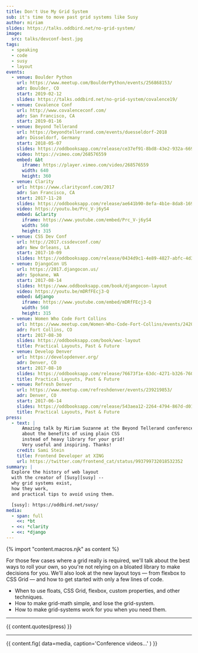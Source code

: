 ```yaml
---
title: Don't Use My Grid System
sub: it's time to move past grid systems like Susy
author: miriam
slides: https://talks.oddbird.net/no-grid-system/
image:
  src: talks/devconf-best.jpg
tags:
  - speaking
  - code
  - susy
  - layout
events:
  - venue: Boulder Python
    url: https://www.meetup.com/BoulderPython/events/256868153/
    adr: Boulder, CO
    start: 2019-02-12
    slides: https://talks.oddbird.net/no-grid-system/covalence19/
  - venue: Covalence Conf
    url: http://www.covalenceconf.com/
    adr: San Francisco, CA
    start: 2019-01-16
  - venue: Beyond Tellerand
    url: https://beyondtellerrand.com/events/duesseldorf-2018
    adr: Düsseldorf, Germany
    start: 2018-05-07
    slides: https://oddbooksapp.com/release/ce37ef91-8bd8-43e2-932a-66931b4b25ce
    video: https://vimeo.com/268576559
    embed: &bt
      iframe: https://player.vimeo.com/video/268576559
      width: 640
      height: 360
  - venue: Clarity
    url: https://www.clarityconf.com/2017
    adr: San Francisco, CA
    start: 2017-11-28
    slides: https://oddbooksapp.com/release/ae641b90-8efa-4b1e-8da8-16940edf420d
    video: https://youtu.be/Prc_V-j6yS4
    embed: &clarity
      iframe: https://www.youtube.com/embed/Prc_V-j6yS4
      width: 560
      height: 315
  - venue: CSS Dev Conf
    url: http://2017.cssdevconf.com/
    adr: New Orleans, LA
    start: 2017-10-09
    slides: https://oddbooksapp.com/release/0434d9c1-4e89-4827-abfc-4d3942fa305d
  - venue: DjangoCon US
    url: https://2017.djangocon.us/
    adr: Spokane, WA
    start: 2017-08-14
    slides: https://www.oddbooksapp.com/book/djangocon-layout
    video: https://youtu.be/mDRfFEcj3-Q
    embed: &django
      iframe: https://www.youtube.com/embed/mDRfFEcj3-Q
      width: 560
      height: 315
  - venue: Women Who Code Fort Collins
    url: https://www.meetup.com/Women-Who-Code-Fort-Collins/events/242033627/
    adr: Fort Collins, CO
    start: 2017-08-30
    slides: https://oddbooksapp.com/book/wwc-layout
    title: Practical Layouts, Past & Future
  - venue: Develop Denver
    url: https://developdenver.org/
    adr: Denver, CO
    start: 2017-08-10
    slides: https://oddbooksapp.com/release/76673f1e-63dc-4271-b326-76047288a10d
    title: Practical Layouts, Past & Future
  - venue: Refresh Denver
    url: https://www.meetup.com/refreshdenver/events/239219853/
    adr: Denver, CO
    start: 2017-06-14
    slides: https://oddbooksapp.com/release/543aea12-2264-4794-867d-d01fbf3a79c9
    title: Practical Layouts, Past & Future
press:
  - text: |
      Amazing talk by Miriam Suzanne at the Beyond Tellerand conference
      about the benefits of using plain CSS
      instead of heavy library for your grid!
      Very useful and inspiring. Thanks!
    credit: Sami Stein
    title: Frontend Developer at XING
    url: https://twitter.com/frontend_cat/status/993799732018532352
summary: |
  Explore the history of web layout
  with the creator of [Susy][susy] --
  why grid systems exist,
  how they work,
  and practical tips to avoid using them.

  [susy]: https://oddbird.net/susy/
media:
  - span: full
    <<: *bt
  - <<: *clarity
  - <<: *django
---
```

{% import "content.macros.njk" as content %}

For those few cases where a grid really is required,
we'll talk about the best ways to roll your own,
so you're not relying on a bloated library to make decisions for you.
We'll also look at the new layout toys —
from flexbox to CSS Grid —
and how to get started with only a few lines of code.

- When to use floats, CSS Grid, flexbox, custom properties, and other techniques.
- How to make grid-math simple, and lose the grid-system.
- How to make grid-systems work for you when you need them.

------

{{ content.quotes(press) }}

------

{{ content.fig(
  data=media,
  caption='Conference videos…'
) }}
